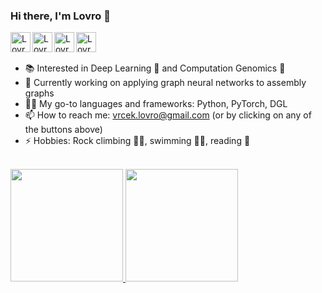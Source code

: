 ### Hi there, I'm Lovro 👋


<a href="https://github.com/lvrcek">
  <img align="left" alt="Lovro's Github" width="32px" src="https://img.icons8.com/material/50/6a9fb5/source-code.png" />
</a>
<a href="https://twitter.com/lovrovrcek">
  <img align="left" alt="Lovro's Twitter" width="32px" src="https://img.icons8.com/material/50/6a9fb5/twitter.png" />
</a>
<a href="https://www.linkedin.com/in/lovro-vr%C4%8Dek/">
  <img align="left" alt="Lovro's Linkdein" width="32px" src="https://img.icons8.com/material/50/6a9fb5/linkedin.png" />
</a>
<a href="mailto:vrcek.lovro@gmail.com">
  <img align="left" alt="Lovro's email" width="32px" src="https://img.icons8.com/material/50/6a9fb5/gmail.png" />
</a>

<br>
<br>

- 📚 Interested in Deep Learning 🧠 and Computation Genomics 🧬
- 🔭 Currently working on applying graph neural networks to assembly graphs
- 👨‍💻 My go-to languages and frameworks: Python, PyTorch, DGL
- 📫 How to reach me: vrcek.lovro@gmail.com (or by clicking on any of the buttons above)
- ⚡ Hobbies: Rock climbing 🧗‍♂️, swimming 🏊‍♂️, reading 📖

<br>

<a href="https://github.com/lvrcek">
  <img height="180em" src="https://github-readme-stats.vercel.app/api?username=lvrcek&theme=tokyonight&show_icons=true" />
  <img height="180em" src="https://github-readme-stats.vercel.app/api/top-langs/?username=lvrcek&theme=tokyonight&layout=compact" />
</a>

<!--
**lvrcek/lvrcek** is a ✨ _special_ ✨ repository because its `README.md` (this file) appears on your GitHub profile.

Here are some ideas to get you started:

- 🔭 I’m currently working on ...
- 🌱 I’m currently learning ...
- 👯 I’m looking to collaborate on ...
- 🤔 I’m looking for help with ...
- 💬 Ask me about ...
- 📫 How to reach me: ...
- 😄 Pronouns: ...
- ⚡ Fun fact: ...
-->
